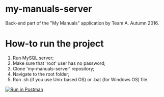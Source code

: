 # my-manuals-server
Back-end part of the "My Manuals" application by Team A. Autumn 2016.

# How-to run the project
1. Run MySQL server;
2. Make sure that 'root' user has no password;
3. Clone 'my-manuals-server' repository;
4. Navigate to the root folder;
5. Run .sh (if you use Unix based OS) or .bat (for Windows OS) file.

[![Run in Postman](https://run.pstmn.io/button.svg)](https://app.getpostman.com/run-collection/5b8a77bdf5ddeb8388dc)
